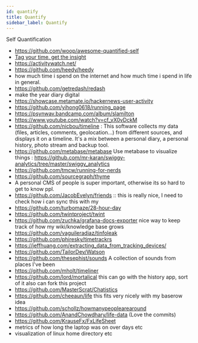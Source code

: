 ```yaml
---
id: quantify
title: Quantify
sidebar_label: Quantify
---
```


Self Quantification

- https://github.com/woop/awesome-quantified-self
- [Tag your time, get the insight ](https://github.com/almarklein/timetagger)
- https://activitywatch.net/
- https://github.com/heedy/heedy
- how much time i spend on the internet and how much time i spend in life in general.
- https://github.com/getredash/redash
- make the year diary digital
- https://showcase.metamate.io/hackernews-user-activity
- https://github.com/yihong0618/running_page
- https://psynwav.bandcamp.com/album/slamilton
- https://www.youtube.com/watch?v=cf_vX0vDckM
- https://github.com/nicbou/timeline : This software collects my data (files, articles, comments, geolocation...) from different sources, and displays it on a timeline. It's a mix between a personal diary, a personal history, photo stream and backup tool.
- https://github.com/metabase/metabase Use metabase to visualize things : https://github.com/mr-karan/swiggy-analytics/tree/master/swiggy_analytics
- https://github.com/tmcw/running-for-nerds
- https://github.com/sourcegraph/thyme
- A personal CMS of people is super important, otherwise its so hard to get to know ppl.
- https://github.com/JacobEvelyn/friends :: this is really nice, I need to check how i can sync this with my
- https://github.com/turbomaze/28-hour-day
- https://github.com/twintproject/twint
- https://github.com/zuchka/grafana-docs-exporter nice way to keep track of how my wiki/knowledge base grows
- https://github.com/vaguileradiaz/tinfoleak
- https://github.com/phiresky/timetrackrs
- https://jeffhuang.com/extracting_data_from_tracking_devices/
- https://github.com/TailorDev/Watson
- https://github.com/thesephist/sounds A collection of sounds from places I've been
- https://github.com/mholt/timeliner
- https://github.com/lord/mortalical this can go with the history app, sort of it also can fork this project
- https://github.com/MasterScrat/Chatistics
- https://github.com/cheeaun/life this fits very nicely with my baserow idea
- https://github.com/schollz/howmanypeoplearearound
- https://github.com/AnandChowdhary/life-data (Love the commits)
- https://github.com/KrauseFx/FxLifeSheet
- metrics of how long the laptop was on over days etc
- visualization of linux home directory etc